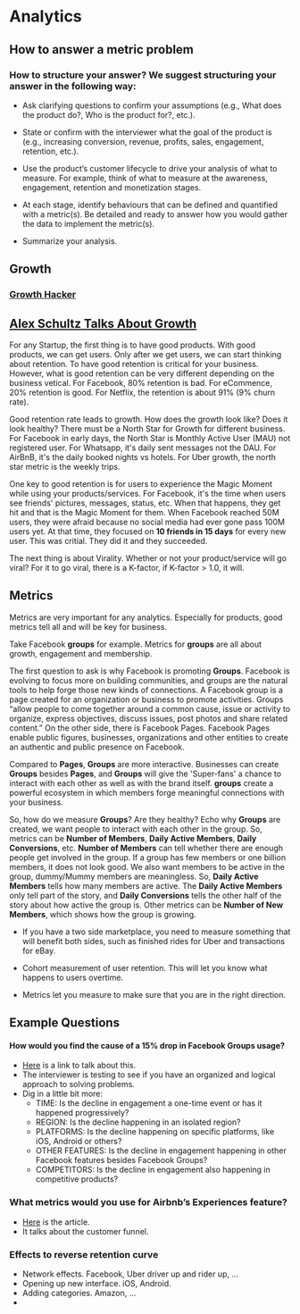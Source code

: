 Analytics
==========

## How to answer a metric problem

### **How to structure your answer? We suggest structuring your answer in the following way:**

  - Ask clarifying questions to confirm your assumptions (e.g., What does the product do?, Who is the product for?, etc.).

  - State or confirm with the interviewer what the goal of the product is (e.g., increasing conversion, revenue, profits, sales, engagement, retention, etc.).

  - Use the product’s customer lifecycle to drive your analysis of what to measure. For example, think of what to measure at the awareness, engagement, retention and monetization stages.

  - At each stage, identify behaviours that can be defined and quantified with a metric(s). Be detailed and ready to answer how you would gather the data to implement the metric(s).

  - Summarize your analysis.

## Growth

### [Growth Hacker](https://growthhackers.com/)

## [Alex Schultz Talks About Growth](https://www.youtube.com/watch?v=n_yHZ_vKjno)

For any Startup, the first thing is to have good products. With good products, we can get users. Only after we get users, we can start thinking about retention. To have good retention is critical for your business. However, what is good retention can be very different depending on the business vetical. For Facebook, 80% retention is bad. For eCommence, 20% retention is good. For Netflix, the retention is about 91% (9% churn rate).

Good retention rate leads to growth. How does the growth look like? Does it look healthy? There must be a North Star for Growth for different business. For Facebook in early days, the North Star is Monthly Active User (MAU) not registered user. For Whatsapp, it's daily sent messages not the DAU. For AirBnB, it's the daily booked nights vs hotels. For Uber growth, the north star metric is the weekly trips. 

One key to good retention is for users to experience the Magic Moment while using your products/services. For Facebook, it's the time when users see friends' pictures, messages, status, etc. When that happens, they get hit and that is the Magic Moment for them. When Facebook reached 50M users, they were afraid because no social media had ever gone pass 100M users yet. At that time, they focused on **10 friends in 15 days** for every new user. This was critial. They did it and they succeeded.

The next thing is about Virality. Whether or not your product/service will go viral? For it to go viral, there is a K-factor, if K-factor > 1.0, it will. 

## Metrics

Metrics are very important for any analytics. Especially for products, good metrics tell all and will be key for business. 

Take Facebook **groups** for example. Metrics for **groups** are all about growth, engagement and membership.

The first question to ask is why Facebook is promoting **Groups**. Facebook is evolving to focus more on building communities, and groups are the natural tools to help forge those new kinds of connections. A Facebook group is a page created for an organization or business to promote activities. Groups “allow people to come together around a common cause, issue or activity to organize, express objectives, discuss issues, post photos and share related content.” On the other side, there is Facebook Pages. Facebook Pages enable public figures, businesses, organizations and other entities to create an authentic and public presence on Facebook.

Compared to **Pages**, **Groups** are more interactive. Businesses can create **Groups** besides **Pages**, and **Groups** will give the 'Super-fans' a chance to interact with each other as well as with the brand itself. **groups** create a powerful ecosystem in which members forge meaningful connections with your business.

So, how do we measure **Groups**? Are they healthy? Echo why **Groups** are created, we want people to interact with each other in the group. So, metrics can be **Number of Members**, **Daily Active Members**, **Daily Conversions**, etc. **Number of Members** can tell whether there are enough people get involved in the group. If a group has few members or one billion members, it does not look good. We also want members to be active in the group, dummy/Mummy members are meaningless. So, **Daily Active Members** tells how many members are active. The **Daily Active Members** only tell part of the story, and **Daily Conversions** tells the other half of the story about how active the group is. Other metrics can be **Number of New Members**, which shows how the group is growing.

  - If you have a two side marketplace, you need to measure something that will benefit both sides, such as finished rides for Uber and transactions for eBay. 

  - Cohort measurement of user retention. This will let you know what happens to users overtime. 

  - Metrics let you measure to make sure that you are in the right direction.

## Example Questions

#### How would you find the cause of a 15% drop in Facebook Groups usage?

  - [Here](https://medium.com/stellarpeers/how-would-you-find-the-cause-of-a-15-drop-in-facebook-groups-usage-47a09de6ef30) is a link to talk about this.
  - The interviewer is testing to see if you have an organized and logical approach to solving problems.
  - Dig in a little bit more:
    - TIME: Is the decline in engagement a one-time event or has it happened progressively?
    - REGION: Is the decline happening in an isolated region?
    - PLATFORMS: Is the decline happening on specific platforms, like iOS, Android or others?
    - OTHER FEATURES: Is the decline in engagement happening in other Facebook features besides Facebook Groups?
    - COMPETITORS: Is the decline in engagement also happening in competitive products?

### What metrics would you use for Airbnb’s Experiences feature?
  - [Here](https://medium.com/stellarpeers/what-metrics-would-you-use-for-airbnbs-experiences-feature-9ca0b950ac08) is the article.
  - It talks about the customer funnel.

### Effects to reverse retention curve
  - Network effects. Facebook, Uber driver up and rider up, ...
  - Opening up new interface. iOS, Android.
  - Adding categories. Amazon, ...
  - 
